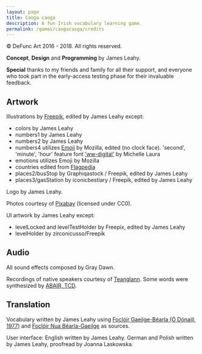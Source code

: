 ```yaml
---
layout: page
title: Caoga caoga
description: A fun Irish vocabulary learning game.
permalink: /games/caogacaoga/credits
---
```


© DeFunc Art 2016 - 2018. All rights reserved.

**Concept**, **Design** and **Programming** by James Leahy.

<strong>Special</strong> thanks to my friends and family for all their support, and everyone who took part in the early-access testing phase for their invaluable feedback.

## Artwork

Illustrations by [Freepik](https://freepik.com), edited by James Leahy except:
- colors by James Leahy
- numbers1 by James Leahy
- numbers2 by James Leahy
- numbers4 utilizes [Emoji](https://github.com/mozilla/fxemoji/blob/gh-pages/LICENSE.md) by Mozilla, edited (no clock face). 'second', 'minute', 'hour' feature font ['ww-digital'](http://www.dafont.com/de/ww-digital.font) by Michelle Laura
- emotions utilizes Emoji by Mozilla
- countries edited from [Flagpedia](http://flagpedia.net/)
- places2/busStop by Graphiqastock / Freepik, edited by James Leahy
- places3/gasStation by iconicbestiary / Freepik, edited by James Leahy

Logo by James Leahy.

Photos courtesy of [Pixabay](https://pixabay.com/) (licensed under CC0).

UI artwork by James Leahy except:
- levelLocked and levelTestHolder by Freepix, edited by James Leahy
- levelHolder by zirconicusso/Freepik

## Audio

All sound effects composed by Gray Dawn.

Recordings of native speakers courtesy of [Teanglann](http://www.teanglann.ie/ga). Some words were synthesized by [ABAIR, TCD](http://www.abair.tcd.ie/).

## Translation

Vocabulary written by James Leahy using [Foclóir Gaeilge-Béarla (Ó Dónaill, 1977)](http://www.teanglann.ie/ga/fgb/) and [Foclóir Nua Béarla-Gaeilge](https://www.focloir.ie/ga/) as sources.

User interface: English written by James Leahy. German and Polish written by James Leahy, proofread by Joanna Laskowska.
